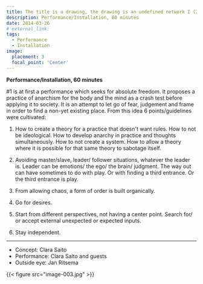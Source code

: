 ```yaml
---
title: The title is a drawing, the drawing is an undefined network I (2014)
description: Performance/Installation, 60 minutes
date: 2014-03-26
# external_link: 
tags:
  - Performance
  - Installation
image:
  placement: 3
  focal_point: 'Center'
---
```

**Performance/Installation, 60 minutes**

#1 is at first a performance which seeks for absolute freedom. It proposes a practice of anarchism for the body and the mind as a crash test before applying it to society. It is an attempt to let go of fear, judgement and frame in order to find a non-yet existing place. From this idea 6 points/guidelines were cultivated:

1. How to create a theory for a practice that doesn't want rules. How to not be ideological. How to develop anarchy in practice and thoughts simultaneously. How to not create a system. How to allow a theory where it is possible for that same theory to sabotage itself.

2. Avoiding master/slave, leader/ follower situations, whatever the leader is. Leader can be emotions/ the ego/ the brain/ judgment. The way out can have sometimes to do with play. Or with finding a third entrance. Or the third entrance is play.

3. From allowing chaos, a form of order is built organically.

4. Go for desires.

5. Start from different perspectives, not having a center point. Search for/ or accept external unexpected or expected inputs.

6. Stay independent.

---
- Concept: Clara Saito
- Performance: Clara Saito and guests
- Outside eye: Jan Ritsema

{{< figure src="image-003.jpg" >}}

<!--more-->
